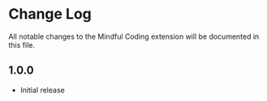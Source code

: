 # Change Log

All notable changes to the Mindful Coding extension will be documented in this file.

## 1.0.0

- Initial release